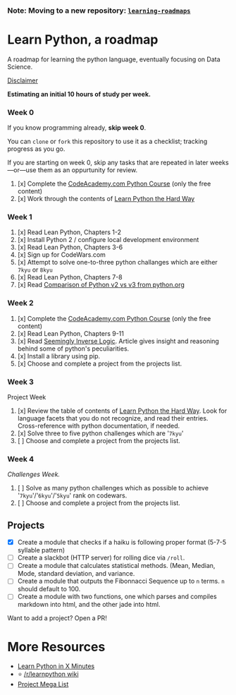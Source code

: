 ### Note: Moving to a new repository: [`learning-roadmaps`](https://github.com/RoryDuncan/learning-roadmaps)

# Learn Python, a roadmap
A roadmap for learning the python language, eventually focusing on Data Science.


[Disclaimer](http://i.imgur.com/GDc1hYw.png)

**Estimating an initial 10 hours of study per week.**

### Week 0

If you know programming already, **skip week 0**.

You can `clone` or `fork` this repository to use it as a checklist; tracking progress as you go.

If you are starting on week 0, skip any tasks that are repeated in later weeks&mdash;or&mdash;use them as an oppurtunity for review.

1. [x] Complete the [CodeAcademy.com Python Course](https://www.codecademy.com/learn/python) (only the free content)
2. [x] Work through the contents of [Learn Python the Hard Way](https://learnpythonthehardway.org/book/)

### Week 1

1. [x] Read Lean Python, Chapters 1-2
2. [x] Install Python 2 / configure local development environment
3. [x] Read Lean Python, Chapters 3-6
4. [x] Sign up for CodeWars.com
5. [x] Attempt to solve one-to-three python challanges which are either `7kyu` or `8kyu`
6. [x] Read Lean Python, Chapters 7-8
7. [x] Read [Comparison of Python v2 vs v3 from python.org](https://wiki.python.org/moin/Python2orPython3)

### Week 2

1. [x] Complete the [CodeAcademy.com Python Course](https://www.codecademy.com/learn/python) (only the free content)
2. [x] Read Lean Python, Chapters 9-11
3.  [x] Read [Seemingly Inverse Logic](http://lucumr.pocoo.org/2011/7/9/python-and-pola/#seemingly-inverse-logic). 
  Article gives insight and reasoning behind some of python's peculiarities. 
4. [x] Install a library using pip.
5. [x] Choose and complete a project from the projects list.

### Week 3

Project Week

1. [x] Review the table of contents of [Learn Python the Hard Way](https://learnpythonthehardway.org/book/). Look for language facets that you do not recognize, and read their entries. Cross-reference with python documentation, if needed.
2. [x] Solve three to five python challenges which are '`7kyu`'
3. [ ] Choose and complete a project from the projects list.


### Week 4

_Challenges Week._

1. [ ] Solve as many python challenges which as possible to achieve '`7kyu`'/'`6kyu`'/'`5kyu`' rank on codewars.
2. [ ] Choose and complete a project from the projects list.

## Projects

- [x] Create a module that checks if a haiku is following proper format (5-7-5 syllable pattern)
- [ ] Create a slackbot (HTTP server) for rolling dice via `/roll`.
- [ ] Create a module  that calculates statistical methods. (Mean, Median, Mode, standard deviation, and variance.
- [ ] Create a module that outputs the Fibonnacci Sequence up to `n` terms. `n` should default to 100.
- [ ] Create a module with two functions, one which parses and compiles markdown into html, and the other jade into html.

Want to add a project? Open a PR!

# More Resources

- [Learn Python in X Minutes](https://learnxinyminutes.com/docs/python3/)
- :star: [/r/learnpython wiki](https://www.reddit.com/r/learnpython/wiki/index#wiki_tools_for_learning_python)
- [Project Mega List](https://github.com/karan/Projects)
